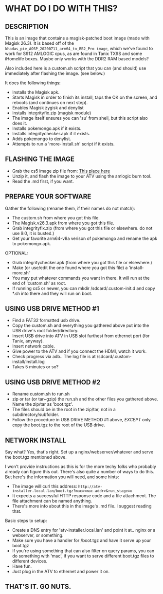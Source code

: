 # WHAT DO I DO WITH THIS?

## DESCRIPTION

This is an image that contains a magisk-patched boot image (made with Magisk 26.3). It is based off of the `khadas_pie_AOSP_20200711_arm64_to_BB2_Pro image`, which we've found to work for S912 AMLOGIC cpus, as are found in Tanix TX9S and some iHomelife boxes. Maybe only works with the DDR2 RAM based models?

Also included here is a custom.sh script that you can (and should) use immediately after flashing the image. (see below.)

It does the following things:

* Installs the Magisk apk.
* Starts Magisk in order to finish its install, taps the OK on the screen, and reboots (and continues on next step).
* Enables Magisk zygisk and denylist
* Installs integrityfix.zip (magisk module)
* The image itself ensures you can 'su' from shell, but this script also does it.
* Installs pokemongo.apk if it exists.
* Installs integritychecker.apk if it exists.
* Adds pokemongo to denylist.
* Attempts to run a 'more-install.sh' script if it exists.

## FLASHING THE IMAGE

* Grab the cs5 image zip file from: [This place here](https://www.dropbox.com/scl/fi/kwqdxhbisek3r68xv6vyp/tx9s-a9-aarch64-magisk-cs5.zip?rlkey=kqu6v122e8c1hxulwewtaql35&dl=1)
* Unzip it, and flash the image to your ATV using the amlogic burn tool.
* Read the .md first, if you want.

## PREPARE YOUR SOFTWARE

Gather the following (rename them, if their names do not match):

* The custom.sh from where you got this file.
* The Magisk.v26.3.apk from where you got this file.
* Grab integrityfix.zip (from where you got this file or elsewhere. do not use 9.0, it is busted.)
* Get your favorite arm64-v8a verison of pokemongo and rename the apk to pokemongo.apk.

OPTIONAL:

* Grab integritychecker.apk (from where you got this file or elsewhere.)
* Make (or use/edit the one found where you got this file) a 'install-more.sh'
* You may put whatever commands you want in there. It will run at the end of 'custom.sh' as root.
* If running cs5 or newer, you can mkdir /sdcard/.custom-init.d and copy *.sh into there and they will run on boot.

## USING USB DRIVE METHOD #1

* Find a FAT32 formatted usb drive.
* Copy the custom.sh and everything you gathered above put into the USB drive's root folder/directory.
* Insert USB drive into ATV in USB slot furthest from ethernet port (for Tanix, anyway).
* Insert network cable.
* Give power to the ATV and if you connect the HDMI, watch it work.
* Check progress via adb.. The log file is at /sdcard/.custom-install/install.log
* Takes 5 minutes or so?

## USING USB DRIVE METHOD #2

* Rename custom.sh to run.sh
* zip or tar (or tar+gzip) the run.sh and the other files you gathered above. Name the zip/tar as 'boot.tgz'.
* The files should be in the root in the zip/tar, not in a subdirectory/subfolder.
* Follow the procedure in USB DRIVE METHOD #1 above, *EXCEPT* only copy the boot.tgz to the root of the USB drive.

## NETWORK INSTALL

Say what? Yes, that's right. Set up a nginx/webserver/whatever and serve the boot.tgz mentioned above.

I won't provide instructions as this is for the more techy folks who probably already can figure this out.
There's also quite a number of ways to do this. But here's the information you will need, and some hints:

* The image will curl this address: `http://atv-installer.local.lan/boot.tgz?mac=<mac-addr>&run_stage=x`
* It expects a successful HTTP response code and a file attachment. The file attachment can be named anything.
* There's more info about this in the image's .md file. I suggest reading that.

Basic steps to setup:

* Create a DNS entry for 'atv-installer.local.lan' and point it at.. nginx or a webserver, or something.
* Make sure you have a handler for /boot.tgz and have it serve up your boot.tgz
* If you're using something that can also filter on query params, you can do something with 'mac', if you want to serve different boot.tgz files to different devices.
* Have fun.
* Just plug in the ATV to ethernet and power it on.

## THAT'S IT. GO NUTS.
